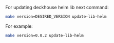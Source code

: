 For updating deckhouse helm lib next command:
```bash
make version=DESIRED_VERSION update-lib-helm
```

For example:
```bash
make version=0.0.2 update-lib-helm
```
